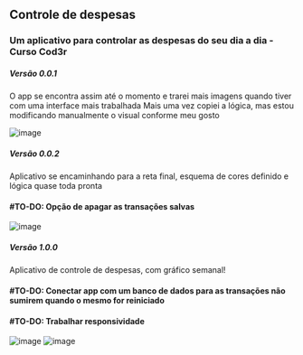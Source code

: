 ## Controle de despesas

### Um aplicativo para controlar as despesas do seu dia a dia - Curso Cod3r 

##### Versão 0.0.1
O app se encontra assim até o momento e trarei mais imagens quando tiver com uma interface mais trabalhada
Mais uma vez copiei a lógica, mas estou modificando manualmente o visual conforme meu gosto 

![image](https://user-images.githubusercontent.com/73318684/148659638-64d67001-c549-47aa-aa53-29b30edccb72.png)

##### Versão 0.0.2
Aplicativo se encaminhando para a reta final, esquema de cores definido e lógica quase toda pronta  
#### #TO-DO: Opção de apagar as transações salvas 
![image](https://user-images.githubusercontent.com/73318684/148790631-6c41e420-84e9-4659-8739-9cbec3359825.png)

##### Versão 1.0.0

Aplicativo de controle de despesas, com gráfico semanal!

#### #TO-DO: Conectar app com um banco de dados para as transações não sumirem quando o mesmo for reiniciado
#### #TO-DO: Trabalhar responsividade

![image](https://user-images.githubusercontent.com/73318684/148833329-ae651e6c-39d3-470c-a338-a336e6bd0edc.png) 
![image](https://user-images.githubusercontent.com/73318684/148833559-f42b77d3-4088-489c-8af8-7380405350bc.png)




